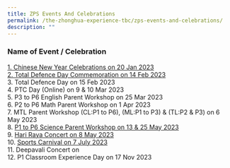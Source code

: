 ```yaml
---
title: ZPS Events And Celebrations
permalink: /the-zhonghua-experience-tbc/zps-events-and-celebrations/
description: ""
---
```

### **Name of Event / Celebration**

[1. Chinese New Year Celebrations on 20 Jan 2023](https://cms.isomer.gov.sg/sites/moe-zhonghuapri/folders/list-of-zps-events/editPage/1%20Chinese%20New%20Year%20Celebrations.md)
<br>[2. Total Defence Day Commemoration on 14 Feb 2023](https://cms.isomer.gov.sg/sites/moe-zhonghuapri/folders/list-of-zps-events/editPage/2%20Total%20Defence%20Day%20Commemoration.md)
<br>3. Total Defence Day on 15 Feb 2023
<br>4. PTC Day (Online) on 9 &amp; 10 Mar 2023
<br>5. P3 to P6 English Parent Workshop on 25 Mar 2023
<br>6. P2 to P6 Math Parent Workshop on 1 Apr 2023
<br>7. MTL Parent Workshop (CL:P1 to P6), (ML:P1 to P3) &amp; (TL:P2 &amp; P3) on 6 May 2023
<br>8. [P1 to P6 Science Parent Workshop on 13 &amp; 25 May 2023](https://cms.isomer.gov.sg/sites/moe-zhonghuapri/folders/list-of-zps-events/editPage/8%20P1%20to%20P6%20Parent%20Child%20Teacher%20Conference.md)
<br>9. [Hari Raya Concert on 8 May 2023](https://cms.isomer.gov.sg/sites/moe-zhonghuapri/folders/list-of-zps-events/editPage/9%20Hari%20Raya%20Concert.md)
<br>10. [Sports Carnival on 7 July 2023](https://cms.isomer.gov.sg/sites/moe-zhonghuapri/folders/list-of-zps-events/editPage/10%20Sports%20Carnival.md)
<br>11. Deepavali Concert on
<br>12. P1 Classroom Experience Day on 17 Nov 2023